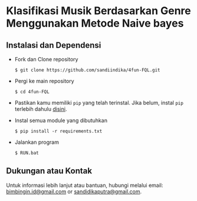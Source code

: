 # Klasifikasi Musik Berdasarkan Genre Menggunakan Metode Naive bayes


## Instalasi dan Dependensi

  - Fork dan Clone repository
    ```
    $ git clone https://github.com/sandiindika/4fun-FQL.git
    ```
  
  - Pergi ke main repository
    ```
    $ cd 4fun-FQL
    ```

  - Pastikan kamu memiliki `pip` yang telah  terinstal. Jika belum, instal `pip` terlebih dahulu [disini](https://pip.pypa.io/en/stable/installation/).

  - Instal semua module yang dibutuhkan
    ```
    $ pip install -r requirements.txt
    ```

  - Jalankan program
    ```
    $ RUN.bat
    ```


## Dukungan atau Kontak

Untuk informasi lebih lanjut atau bantuan, hubungi melalui email: bimbingin.id@gmail.com or sandidikaputra@gmail.com.